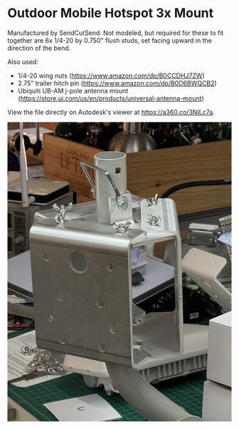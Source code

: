 # Outdoor Mobile Hotspot 3x Mount

Manufactured by SendCutSend.
Not modeled, but required for these to fit together are 6x 1/4-20 by 0.750" flush studs, set facing upward in the direction of the bend. 

Also used:
- 1/4-20 wing nuts (https://www.amazon.com/dp/B0CCDHJ7ZW)
- 2.75" trailer hitch pin (https://www.amazon.com/dp/B0D6BWQCB2)
- Ubiquiti UB-AM j-pole antenna mount (https://store.ui.com/us/en/products/universal-antenna-mount)

View the file directly on Autodesk's viewer at https://a360.co/3NILc7a.

![Assembly without Hotspot](images/assembled-nohmh.jpeg)